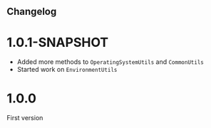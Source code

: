 Changelog
-

# 1.0.1-SNAPSHOT
* Added more methods to `OperatingSystemUtils` and `CommonUtils`
* Started work on `EnvironmentUtils`

# 1.0.0
First version
